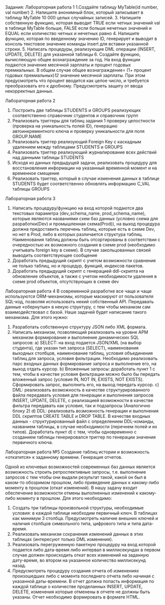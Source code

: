 Задания:
Лабораторная работа 1 
1.Создайте таблицу MyTable(id number, val number)
2. Напишите анонимный блок, который записывает в таблицу MyTable 10 000 целых случайных записей.
3. Напишите собственную функцию, которая выводит TRUE если четных значений val в таблице MyTable больше, FALSE если больше нечетных значений и EQUAL если количество четных и нечетных равно
4. Напишите функцию, которая по введенному значению ID, генерирует и выводит в консоль текстовое значение команды insert для вставки указанной строки.
5. Написать процедуры, реализующие DML операции (INSERT, UPDATE, DELETE) для указанной таблицы
6. Создайте функцию, вычисляющую общее вознаграждение за год. На вход функции подаются значение месячной зарплаты и процент годовых премиальных. В общем случае общее вознаграждение= (1+ процент годовых премиальных)*12* значение месячной зарплаты. При этом предусмотреть что процент вводится как целое число, и требуется преобразовать его к дробному. Предусмотреть защиту от ввода некорректных данных.



Лабораторная работа 2 
1. Построить две таблицы STUDENTS и GROUPS реализующих соответственно справочник студентов и справочник групп
2. Реализовать триггеры для таблиц задания 1 проверку целостности (проверка на уникальность полей ID), генерацию автоинкрементного ключа и проверку уникальности для поля GROUP.NAME
3. Реализовать триггер реализующий Foreign Key с каскадным удалением между таблицами STUDENTS и GROUPS
4. Реализовать триггер реализующий журналирование всех действий над данными таблицы STUDENTS
5. Исходя из данных предыдущей задачи, реализовать процедуру для восстановления информации на указанный временной момент и на временное смещение
6. Реализовать триггер, который в случае изменения данных в таблице STUDENTS будет соответственно обновлять информацию C_VAL таблицы GROUPS

Лабораторная работа 3
1. Написать процедуру/функцию на вход которой подаются два текстовых параметра (dev_schema_name, prod_schema_name), которые являются названиями схем баз данных (условно схема для разработки(Dev) и промышленная схема(Prod)),
на выход процедура должна предоставить перечень таблиц, которые есть в схеме Dev, но нет в Prod, либо в которых различается структура таблиц.
Наименования таблиц должны быть отсортированы в соответствии с очередностью их возможного создания в схеме prod (необходимо учитывать foreign key в схеме). В случае закольцованных связей выводить соответствующее сообщение
2. Доработать предыдущий скрипт с учетом возможности сравнения не только таблиц, но и процедур, функций, индексов пакетов.
3. Доработать предыдущий скрипт с генерацией ddl-скрипта на обновление объектов, а также с учетом необходимости удаления в схеме prod объектов, отсутствующих в схеме dev

Лабораторная работа 4
В современной разработке все чаще и чаще используются ORM-механизмы, которые маскируют от пользователя SQL-код, позволяя использовать некий собственный API. Передавать данные «обернутые» в некую структуру, с тем чтобы механизм сам взаимодействовал с базой. 
Наше задачей будет написание такого механизма. Для этого нужно:
1. Разработать собственную структуру JSON либо XML формата.
2. Написать механизм, позволяющий реализовать на уровне АРМ механизм формирование и выполнение динамических SQL запросов:
   a) SELECT: на вход подается JSON/XML (на выбор студента), где указан тип запроса (SELECT), наименования выходных столбцов, наименование таблиц, условия объединения таблиц для запроса, условия фильтрации. Необходимо реализовать парс входных данных формирование запроса и выполнение его, на выход отдать курсор.
   b) Вложенные запросы: доработать пункт 1 с тем, чтобы в качестве условия фильтрации можно было бы передать вложенный запрос (условия IN, NOT IN, EXISTS, NOT EXISTS). Сформировать запрос, выполнить его, на выход передать курсор.
   c) DML: реализовать возможность в качестве структурированного файла передавать условия для генерации и выполнения запросов INSERT, UPDATE, DELETE, с реализацией возможности в качестве фильтра передавать как условия, так и подзапросы (Аналогично блоку 2)
   d) DDL: реализовать возможность генерации и выполнения DDL скриптов CREATE TABLE и DROP TABLE. В качестве входных данных - структурированный файл с определением DDL-команды, названием таблицы, в случае необходимости (перечнем полей и их типов).
Доработать пункт d) с тем, чтобы одновременно с созданием таблицы генерировался триггер по генерации значения первичного ключа. 

Лабораторная работа №5
Создание таблиц истории и возможность «откатится» к заданному времени. Генерация отчетов.

Одной из ключевых возможностей современных баз данных является возможность строить ретроспективные запросы, т.е. выполнение запросов с тем чтобы они выдали результат такой, какой он был в каком-то обозримом прошлом, либо приведение данных к какому-либо моменту в прошлом (откат изменений). 
В нашу задачу входит обеспечение возможности отмены выполненных изменений к какому-либо моменту в прошлом. Для этого необходимо: 
1. Создать три таблицы произвольной структуры, необходимые условия: в каждой таблице необходим первичный ключ. В таблицах как минимум 3 столбца. Предусмотреть наличие внешних ключей и наличия столбцов символьного типа, цифрового типа и типа дата-время.
2. Реализовать механизм сохранения изменений данных в этих таблицах (интересуют только DML изменения).
3. Реализовать перегруженную пакетную процедуру на вход которой подается либо дата-время либо интервал в миллисекундах в первом случае должен происходить откат всех изменений на заданную дату-время, во втором на указанное количество миллисекунд назад.
4. Предусмотреть процедуру создания отчета об изменениях произошедших либо с момента последнего отчета либо начиная с указанной даты-времени. В отчет должна попасть информация по каждой таблице о  количестве проделанных INSERT, UPDATE, DELETE, изменения которые отменены в отчете не должны быть указаны. Отчет необходимо формировать в формате HTML.


